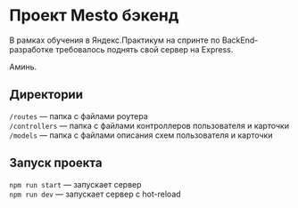 # Проект Mesto бэкенд

В рамках обучения в Яндекс.Практикум на спринте по BackEnd-разработке требовалось поднять свой сервер на Express.

Аминь. 
## Директории

`/routes` — папка с файлами роутера  
`/controllers` — папка с файлами контроллеров пользователя и карточки   
`/models` — папка с файлами описания схем пользователя и карточки  

## Запуск проекта

`npm run start` — запускает сервер   
`npm run dev` — запускает сервер с hot-reload
